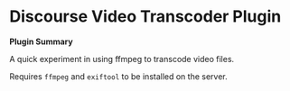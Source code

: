 # **Discourse Video Transcoder** Plugin

**Plugin Summary**

A quick experiment in using ffmpeg to transcode video files.

Requires `ffmpeg` and `exiftool` to be installed on the server.

